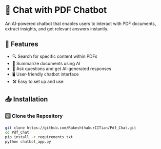 # 📄 Chat with PDF Chatbot  

An AI-powered chatbot that enables users to interact with PDF documents, extract insights, and get relevant answers instantly.

## 🚀 Features  
- 🔍 Search for specific content within PDFs  
- 📑 Summarize documents using AI  
- 💬 Ask questions and get AI-generated responses  
- 🖥️ User-friendly chatbot interface  
- 🛠️ Easy to set up and use  

## 📥 Installation  

### 1️⃣ Clone the Repository  
```sh
git clone https://github.com/RakeshthakurIITian/Pdf_Chat.git
cd Pdf_Chat
pip install -r requirements.txt
python chatbot_app.py
